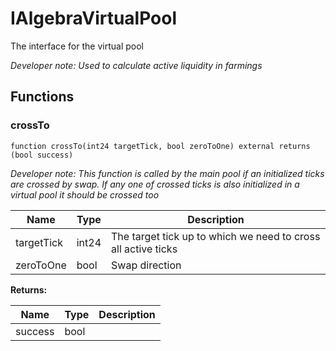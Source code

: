 

# IAlgebraVirtualPool


The interface for the virtual pool



*Developer note: Used to calculate active liquidity in farmings*


## Functions
### crossTo


```solidity
function crossTo(int24 targetTick, bool zeroToOne) external returns (bool success)
```



*Developer note: This function is called by the main pool if an initialized ticks are crossed by swap.
If any one of crossed ticks is also initialized in a virtual pool it should be crossed too*

| Name | Type | Description |
| ---- | ---- | ----------- |
| targetTick | int24 | The target tick up to which we need to cross all active ticks |
| zeroToOne | bool | Swap direction |

**Returns:**

| Name | Type | Description |
| ---- | ---- | ----------- |
| success | bool |  |


